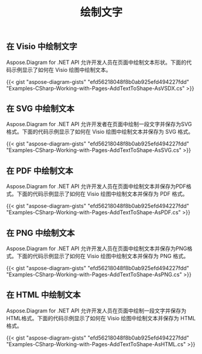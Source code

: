 ﻿---
title: 绘制文字
type: docs
weight: 5
url: /zh/net/drawing/draw-text
description: 本节介绍如何用Aspose.Diagram在visio页面中绘制文字。支持使用C#绘制文字并保存为pdf、svg、html、image、xps等格式。
---
## **在 Visio 中绘制文字**
Aspose.Diagram for .NET API 允许开发人员在页面中绘制文本形状。下面的代码示例显示了如何在 Visio 绘图中绘制文本。

{{< gist "aspose-diagram-gists" "efd56218048f8b0ab925efd494227fdd" "Examples-CSharp-Working-with-Pages-AddTextToShape-AsVSDX.cs" >}}

## **在 SVG 中绘制文本**
Aspose.Diagram for .NET API 允许开发者在页面中绘制一段文字并保存为SVG格式。下面的代码示例显示了如何在 Visio 绘图中绘制文本并保存为 SVG 格式。

{{< gist "aspose-diagram-gists" "efd56218048f8b0ab925efd494227fdd" "Examples-CSharp-Working-with-Pages-AddTextToShape-AsSVG.cs" >}}

## **在 PDF 中绘制文本**
Aspose.Diagram for .NET API 允许开发人员在页面中绘制文本并保存为PDF格式。下面的代码示例显示了如何在 Visio 绘图中绘制文本并保存为 PDF 格式。

{{< gist "aspose-diagram-gists" "efd56218048f8b0ab925efd494227fdd" "Examples-CSharp-Working-with-Pages-AddTextToShape-AsPDF.cs" >}}

## **在 PNG 中绘制文本**
Aspose.Diagram for .NET API 允许开发人员在页面中绘制文本并保存为PNG格式。下面的代码示例显示了如何在 Visio 绘图中绘制文本并保存为 PNG 格式。

{{< gist "aspose-diagram-gists" "efd56218048f8b0ab925efd494227fdd" "Examples-CSharp-Working-with-Pages-AddTextToShape-AsPNG.cs" >}}

## **在 HTML 中绘制文本**
Aspose.Diagram for .NET API 允许开发人员在页面中绘制一段文字并保存为HTML格式。下面的代码示例显示了如何在 Visio 绘图中绘制文本并保存为 HTML 格式。

{{< gist "aspose-diagram-gists" "efd56218048f8b0ab925efd494227fdd" "Examples-CSharp-Working-with-Pages-AddTextToShape-AsHTML.cs" >}}
